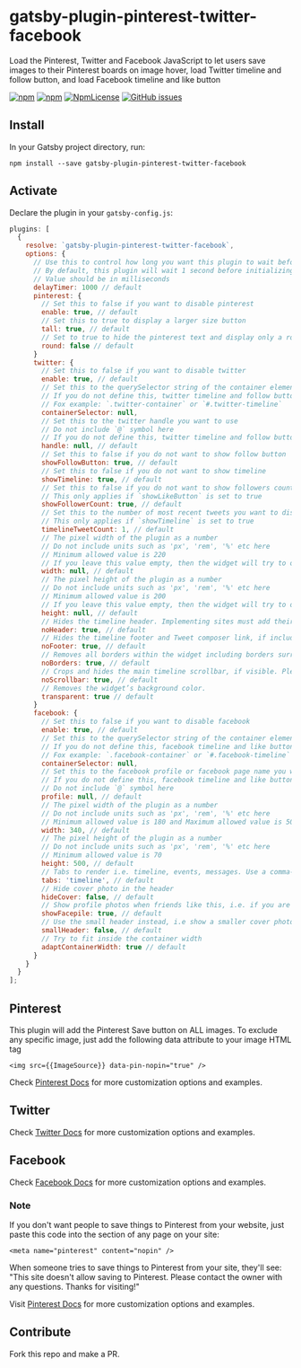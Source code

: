 # gatsby-plugin-pinterest-twitter-facebook
Load the Pinterest, Twitter and Facebook JavaScript to let users save images to their Pinterest boards on image hover, load Twitter timeline and follow button, and load Facebook timeline and like button

[![npm](https://img.shields.io/npm/dt/gatsby-plugin-pinterest-twitter-facebook.svg)](https://www.npmjs.com/package/gatsby-plugin-pinterest-twitter-facebook)
[![npm](https://img.shields.io/npm/v/gatsby-plugin-pinterest-twitter-facebook.svg)](https://www.npmjs.com/package/gatsby-plugin-pinterest-twitter-facebook)
[![NpmLicense](https://img.shields.io/npm/l/gatsby-plugin-pinterest-twitter-facebook.svg)](https://opensource.org/licenses/MIT)
[![GitHub issues](https://img.shields.io/github/issues-raw/sagar7993/gatsby-plugin-pinterest-twitter-facebook.svg)](https://github.com/sagar7993/gatsby-plugin-pinterest-twitter-facebook/issues)

## Install

In your Gatsby project directory, run:

`npm install --save gatsby-plugin-pinterest-twitter-facebook`

## Activate

Declare the plugin in your `gatsby-config.js`:

```javascript
plugins: [
  {
    resolve: `gatsby-plugin-pinterest-twitter-facebook`,
    options: {
      // Use this to control how long you want this plugin to wait before initializing the Facebook and Twitter scripts
      // By default, this plugin will wait 1 second before initializing the social widgets to ensure that the page loads and the container elements for these widgets are created in the DOM
      // Value should be in milliseconds
      delayTimer: 1000 // default
      pinterest: {
        // Set this to false if you want to disable pinterest
        enable: true, // default
        // Set this to true to display a larger size button
        tall: true, // default
        // Set to true to hide the pinterest text and display only a round P button
        round: false // default
      }
      twitter: {
        // Set this to false if you want to disable twitter
        enable: true, // default
        // Set this to the querySelector string of the container element where you want to display twitter timeline and follow button
        // If you do not define this, twitter timeline and follow button will not work
        // Fox example: `.twitter-container` or `#.twitter-timeline`
        containerSelector: null,
        // Set this to the twitter handle you want to use
        // Do not include `@` symbol here
        // If you do not define this, twitter timeline and follow button will not work
        handle: null, // default
        // Set this to false if you do not want to show follow button
        showFollowButton: true, // default
        // Set this to false if you do not want to show timeline
        showTimeline: true, // default
        // Set this to false if you do not want to show followers count
        // This only applies if `showLikeButton` is set to true
        showFollowerCount: true, // default
        // Set this to the number of most recent tweets you want to display in the timeline
        // This only applies if `showTimeline` is set to true
        timelineTweetCount: 1, // default
        // The pixel width of the plugin as a number
        // Do not include units such as 'px', 'rem', '%' etc here
        // Minimum allowed value is 220
        // If you leave this value empty, then the widget will try to occupy all available width
        width: null, // default
        // The pixel height of the plugin as a number
        // Do not include units such as 'px', 'rem', '%' etc here
        // Minimum allowed value is 200
        // If you leave this value empty, then the widget will try to occupy all available height
        height: null, // default
        // Hides the timeline header. Implementing sites must add their own Twitter attribution, link to the source timeline, and comply with other Twitter display requirements.
        noHeader: true, // default
        // Hides the timeline footer and Tweet composer link, if included in the timeline widget type.
        noFooter: true, // default
        // Removes all borders within the widget including borders surrounding the widget area and separating Tweets.
        noBorders: true, // default
        // Crops and hides the main timeline scrollbar, if visible. Please consider that hiding standard user interface components can affect the accessibility of your website.
        noScrollbar: true, // default
        // Removes the widget’s background color.
        transparent: true // default
      }
      facebook: {
        // Set this to false if you want to disable facebook
        enable: true, // default
        // Set this to the querySelector string of the container element where you want to display facebook timeline and like button
        // If you do not define this, facebook timeline and like button will not work
        // Fox example: `.facebook-container` or `#.facebook-timeline`
        containerSelector: null,
        // Set this to the facebook profile or facebook page name you want to use
        // If you do not define this, facebook timeline and like button will not work
        // Do not include `@` symbol here
        profile: null, // default
        // The pixel width of the plugin as a number
        // Do not include units such as 'px', 'rem', '%' etc here
        // Minimum allowed value is 180 and Maximum allowed value is 500
        width: 340, // default
        // The pixel height of the plugin as a number
        // Do not include units such as 'px', 'rem', '%' etc here
        // Minimum allowed value is 70
        height: 500, // default
        // Tabs to render i.e. timeline, events, messages. Use a comma-separated list to add multiple tabs, i.e. timeline, events.
        tabs: 'timeline', // default
        // Hide cover photo in the header
        hideCover: false, // default
        // Show profile photos when friends like this, i.e. if you are logged in to Facebook, it will show the photos of your friends who have liked this page
        showFacepile: true, // default
        // Use the small header instead, i.e show a smaller cover photo
        smallHeader: false, // default
        // Try to fit inside the container width
        adaptContainerWidth: true // default
      }
    }
  }
];
```

## Pinterest

This plugin will add the Pinterest Save button on ALL images. To exclude any specific image, just add the following data attribute to your image HTML tag

```<img src={{ImageSource}} data-pin-nopin="true" />```

Check [Pinterest Docs](https://developers.pinterest.com/docs/widgets/save/) for more customization options and examples.

## Twitter

Check [Twitter Docs](https://developer.twitter.com/en/docs/twitter-for-websites/timelines/overview) for more customization options and examples.

## Facebook

Check [Facebook Docs](https://developers.facebook.com/docs/plugins/page-plugin/) for more customization options and examples.

### Note

If you don't want people to save things to Pinterest from your website, just paste this code into the <head> section of any page on your site:

```<meta name="pinterest" content="nopin" />```

When someone tries to save things to Pinterest from your site, they'll see: "This site doesn't allow saving to Pinterest. Please contact the owner with any questions. Thanks for visiting!"

Visit [Pinterest Docs](https://help.pinterest.com/en/business/article/prevent-saves-to-pinterest-from-your-site) for more customization options and examples.

## Contribute

Fork this repo and make a PR.
